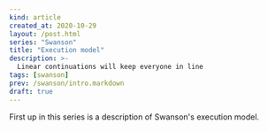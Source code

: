 ```yaml
---
kind: article
created_at: 2020-10-29
layout: /post.html
series: "Swanson"
title: "Execution model"
description: >-
  Linear continuations will keep everyone in line
tags: [swanson]
prev: /swanson/intro.markdown
draft: true
---
```


First up in this series is a description of Swanson's execution model.
